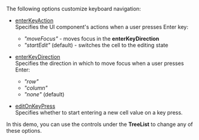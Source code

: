 The following options customize keyboard navigation:
 
- [enterKeyAction](/Documentation/ApiReference/UI_Widgets/dxTreeList/Configuration/keyboardNavigation/#enterKeyAction)    
Specifies the UI component's actions when a user presses Enter key: 
 
    - *"moveFocus"* - moves focus in the **enterKeyDirection**
    - *"startEdit"* (default) - switches the cell to the editing state
 
- [enterKeyDirection](/Documentation/ApiReference/UI_Widgets/dxTreeList/Configuration/keyboardNavigation/#enterKeyDirection)     
Specifies the direction in which to move focus when a user presses Enter:
    - *"row"*
    - *"column"*
    - *"none"* (default)
 
- [editOnKeyPress](/Documentation/ApiReference/UI_Widgets/dxTreeList/Configuration/keyboardNavigation/#editOnKeyPress)    
Specifies whether to start entering a new cell value on a key press.

In this demo, you can use the controls under the **TreeList** to change any of these options.
